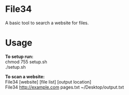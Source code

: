 # File34
A basic tool to search a website for files.

<h1>Usage</h1>
<b>To setup run:</b><br>
  chmod 755 setup.sh<br>
  ./setup.sh
  
<b>To scan a website:</b>
<br>
File34 [website] [file list] [output location]
<br>
File34 http://example.com pages.txt ~/Desktop/output.txt
